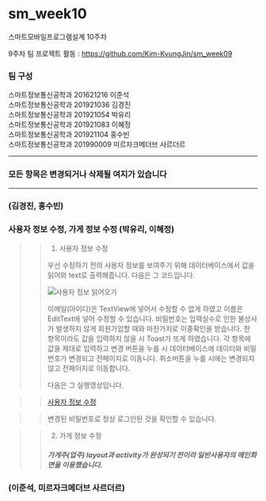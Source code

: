 # sm_week10
스마트모바일프로그램설계 10주차

9주차 팀 프로젝트 활동 : https://github.com/Kim-KyungJin/sm_week09

### 팀 구성   
스마트정보통신공학과 201621216 이준석   
스마트정보통신공학과 201921036 김경진   
스마트정보통신공학과 201921054 박유리   
스마트정보통신공학과 201921083 이혜정   
스마트정보통신공학과 201921104 홍수빈    
스마트정보통신공학과 201990009 미르자크메더브 사르더르    

   ***   
### 모든 항목은 변경되거나 삭제될 여지가 있습니다   
   ***   
   
   
### (김경진, 홍수빈)   

### 사용자 정보 수정, 가게 정보 수정 (박유리, 이혜정)   
>
>> 1. 사용자 정보 수정
>> 
>> 우선 수정하기 전의 사용자 정보를 보여주기 위해 데이터베이스에서 값을 읽어와 text로 출력해줍니다.
>> 다음은 그 코드입니다.
>> 
>>![사용자 정보 읽어오기](https://user-images.githubusercontent.com/79883808/117540803-d7884580-b04b-11eb-8666-42d3c22872dd.PNG)
>>
>> 이메일(아이디)은 TextView에 넣어서 수정할 수 없게 하였고 이름은 EditText에 넣어 수정할 수 있습니다.
>> 비밀번호는 입력실수로 인한 불상사가 발생하지 않게 회원가입할 때와 마찬가지로 이중확인을 받습니다.
>> 한 항목이라도 값을 입력하지 않을 시 Toast가 뜨게 하였습니다.
>> 각 항목에 값을 제대로 입력하고 변경 버튼을 누를 시 데이터베이스에 데이터와 비밀번호가 변경되고 전페이지로 이동니다.
>> 취소버튼을 누를 시에는 변경되지 않고 전페이지로 이동합니다.
>>
>> 다음은 그 실행영상입니다.   

>>[사용자 정보 수정](https://user-images.githubusercontent.com/79883808/117540396-30ef7500-b04a-11eb-9436-ee0933aa4f34.mp4)

>> 변경된 비밀번호로 정상 로그인된 것을 확인할 수 있습니다.

>> 2. 가게 정보 수정   
>> 
>> ##### 가게주(업주) layout과 activity가 완성되기 전이라 일반사용자의 메인화면을 이용했습니다.

### (이준석, 미르자크메더브 사르더르)   
